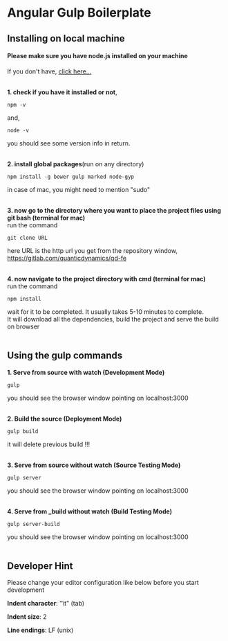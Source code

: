 <h1>Angular Gulp Boilerplate</h1>


<h2>Installing on local machine</h2>

<h4>Please make sure you have node.js installed on your machine</h4>
If you don't have, <a href="https://nodejs.org/" >click here...</a>
<br><br>


<b>1. check if you have it installed or not</b>,

	npm -v

and,

	node -v

you should see some version info in return.<br><br>

<b>2. install global packages</b>(run on any directory)

	npm install -g bower gulp marked node-gyp

in case of mac, you might need to mention "sudo"<br><br>


<b>3. now go to the directory where you want to place the project files using git bash (terminal for mac)</b><br>
run the command

	git clone URL

here URL is the http url you get from the repository window, https://gitlab.com/quanticdynamics/qd-fe<br><br>

<b>4. now navigate to the project directory with cmd (terminal for mac)</b><br>
run the command

	npm install
	
wait for it to be completed. It usually takes 5-10 minutes to complete.<br>
It will download all the dependencies, build the project and serve the build on browser<br><br>

<h2>Using the gulp commands</h2>

<b>1. Serve from source with watch (Development Mode)</b>

	gulp

you should see the browser window pointing on localhost:3000<br><br>

<b>2. Build the source (Deployment Mode)</b>

	gulp build

it will delete previous build !!!<br><br>

<b>3. Serve from source without watch (Source Testing Mode)</b>

	gulp server

you should see the browser window pointing on localhost:3000<br><br>

<b>4. Serve from _build without watch (Build Testing Mode)</b>

	gulp server-build

you should see the browser window pointing on localhost:3000<br><br>

<h2>Developer Hint</h2>

Please change your editor configuration like below before you start development

<b>Indent character</b>: "\t" (tab)

<b>Indent size</b>: 2

<b>Line endings</b>: LF (unix)

